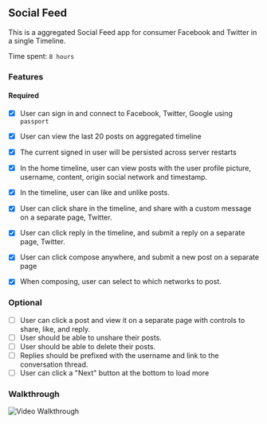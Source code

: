 ## Social Feed

This is a aggregated Social Feed app for consumer Facebook and Twitter in a single Timeline.


Time spent: `8 hours`

### Features

#### Required

- [x] User can sign in and connect to Facebook, Twitter, Google using `passport`
- [x] User can view the last 20 posts on aggregated timeline
- [x] The current signed in user will be persisted across server restarts
- [x] In the home timeline, user can view posts with the user profile picture, username, content, origin social network and timestamp.
- [x] In the timeline, user can like and unlike posts.
- [x] User can click share in the timeline, and share with a custom message on a separate page, Twitter. 
- [x] User can click reply in the timeline, and submit a reply on a separate page, Twitter.
- [x] User can click compose anywhere, and submit a new post on a separate page
- [x] When composing, user can select to which networks to post.


### Optional

- [ ] User can click a post and view it on a separate page with controls to share, like, and reply.
- [ ] User should be able to unshare their posts.
- [ ] User should be able to delete their posts.
- [ ] Replies should be prefixed with the username and link to the conversation thread.
- [ ] User can click a "Next" button at the bottom to load more 

### Walkthrough

![Video Walkthrough](...)



